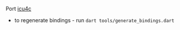Port [icu4c](https://github.com/unicode-org/icu)


- to regenerate bindings - run ```dart tools/generate_bindings.dart```

